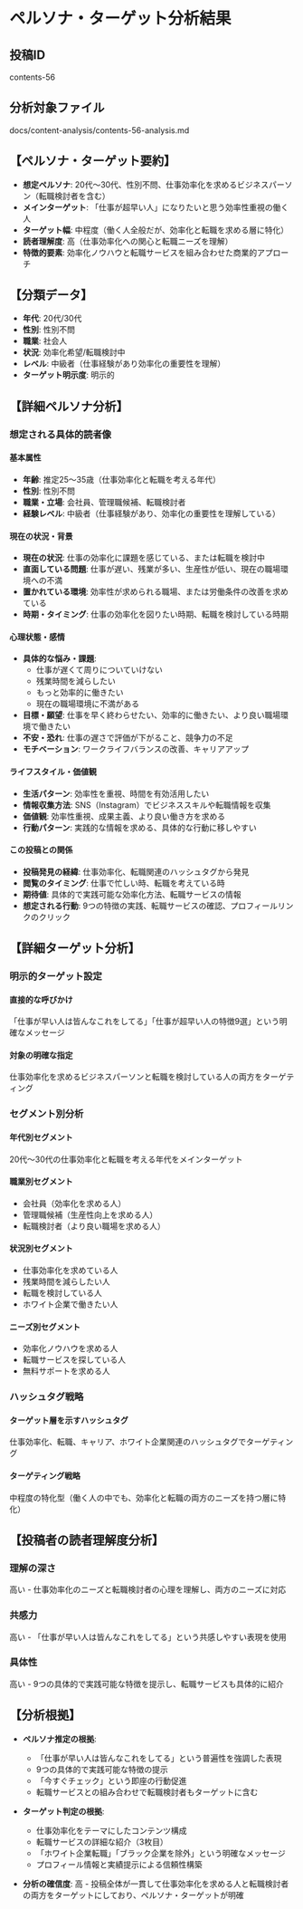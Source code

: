 # ペルソナ・ターゲット分析結果

## 投稿ID
contents-56

## 分析対象ファイル
docs/content-analysis/contents-56-analysis.md

## 【ペルソナ・ターゲット要約】
- **想定ペルソナ**: 20代〜30代、性別不問、仕事効率化を求めるビジネスパーソン（転職検討者を含む）
- **メインターゲット**: 「仕事が超早い人」になりたいと思う効率性重視の働く人
- **ターゲット幅**: 中程度（働く人全般だが、効率化と転職を求める層に特化）
- **読者理解度**: 高（仕事効率化への関心と転職ニーズを理解）
- **特徴的要素**: 効率化ノウハウと転職サービスを組み合わせた商業的アプローチ

## 【分類データ】
- **年代**: 20代/30代
- **性別**: 性別不問
- **職業**: 社会人
- **状況**: 効率化希望/転職検討中
- **レベル**: 中級者（仕事経験があり効率化の重要性を理解）
- **ターゲット明示度**: 明示的

## 【詳細ペルソナ分析】

### 想定される具体的読者像
#### 基本属性
- **年齢**: 推定25〜35歳（仕事効率化と転職を考える年代）
- **性別**: 性別不問
- **職業・立場**: 会社員、管理職候補、転職検討者
- **経験レベル**: 中級者（仕事経験があり、効率化の重要性を理解している）

#### 現在の状況・背景
- **現在の状況**: 仕事の効率化に課題を感じている、または転職を検討中
- **直面している問題**: 仕事が遅い、残業が多い、生産性が低い、現在の職場環境への不満
- **置かれている環境**: 効率性が求められる職場、または労働条件の改善を求めている
- **時期・タイミング**: 仕事の効率化を図りたい時期、転職を検討している時期

#### 心理状態・感情
- **具体的な悩み・課題**: 
  - 仕事が遅くて周りについていけない
  - 残業時間を減らしたい
  - もっと効率的に働きたい
  - 現在の職場環境に不満がある
- **目標・願望**: 仕事を早く終わらせたい、効率的に働きたい、より良い職場環境で働きたい
- **不安・恐れ**: 仕事の遅さで評価が下がること、競争力の不足
- **モチベーション**: ワークライフバランスの改善、キャリアアップ

#### ライフスタイル・価値観
- **生活パターン**: 効率性を重視、時間を有効活用したい
- **情報収集方法**: SNS（Instagram）でビジネススキルや転職情報を収集
- **価値観**: 効率性重視、成果主義、より良い働き方を求める
- **行動パターン**: 実践的な情報を求める、具体的な行動に移しやすい

#### この投稿との関係
- **投稿発見の経緯**: 仕事効率化、転職関連のハッシュタグから発見
- **閲覧のタイミング**: 仕事で忙しい時、転職を考えている時
- **期待値**: 具体的で実践可能な効率化方法、転職サービスの情報
- **想定される行動**: 9つの特徴の実践、転職サービスの確認、プロフィールリンクのクリック

## 【詳細ターゲット分析】

### 明示的ターゲット設定
#### 直接的な呼びかけ
「仕事が早い人は皆んなこれをしてる」「仕事が超早い人の特徴9選」という明確なメッセージ

#### 対象の明確な指定
仕事効率化を求めるビジネスパーソンと転職を検討している人の両方をターゲティング

### セグメント別分析
#### 年代別セグメント
20代〜30代の仕事効率化と転職を考える年代をメインターゲット

#### 職業別セグメント
- 会社員（効率化を求める人）
- 管理職候補（生産性向上を求める人）
- 転職検討者（より良い職場を求める人）

#### 状況別セグメント
- 仕事効率化を求めている人
- 残業時間を減らしたい人
- 転職を検討している人
- ホワイト企業で働きたい人

#### ニーズ別セグメント
- 効率化ノウハウを求める人
- 転職サービスを探している人
- 無料サポートを求める人

### ハッシュタグ戦略
#### ターゲット層を示すハッシュタグ
仕事効率化、転職、キャリア、ホワイト企業関連のハッシュタグでターゲティング

#### ターゲティング戦略
中程度の特化型（働く人の中でも、効率化と転職の両方のニーズを持つ層に特化）

## 【投稿者の読者理解度分析】
### 理解の深さ
高い - 仕事効率化のニーズと転職検討者の心理を理解し、両方のニーズに対応

### 共感力
高い - 「仕事が早い人は皆んなこれをしてる」という共感しやすい表現を使用

### 具体性
高い - 9つの具体的で実践可能な特徴を提示し、転職サービスも具体的に紹介

## 【分析根拠】
- **ペルソナ推定の根拠**: 
  - 「仕事が早い人は皆んなこれをしてる」という普遍性を強調した表現
  - 9つの具体的で実践可能な特徴の提示
  - 「今すぐチェック」という即座の行動促進
  - 転職サービスとの組み合わせで転職検討者もターゲットに含む

- **ターゲット判定の根拠**: 
  - 仕事効率化をテーマにしたコンテンツ構成
  - 転職サービスの詳細な紹介（3枚目）
  - 「ホワイト企業転職」「ブラック企業を除外」という明確なメッセージ
  - プロフィール情報と実績提示による信頼性構築

- **分析の確信度**: 高 - 投稿全体が一貫して仕事効率化を求める人と転職検討者の両方をターゲットにしており、ペルソナ・ターゲットが明確